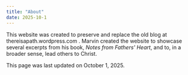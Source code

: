 ```yaml
---
title: "About"
date: 2025-10-1
---
```

This website was created to preserve and replace the old blog at thereisapath.wordpress.com . Marvin created the website to showcase several excerpts from his book, *Notes from Fathers' Heart*, and to, in a broader sense, lead others to Christ. 

This page was last updated on October 1, 2025.

